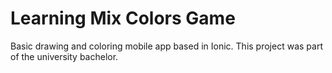# Learning Mix Colors Game
Basic drawing and coloring mobile app based in Ionic. 
This project was part of the university bachelor.
